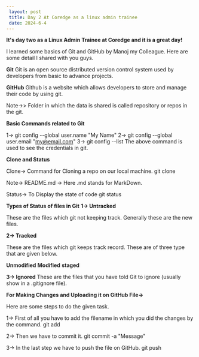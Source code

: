 ```yaml
---
 layout: post
 title: Day 2 At Coredge as a linux admin trainee
 date: 2024-6-4
---
```

 
**It's day two as a Linux Admin Trainee at Coredge and it is a great day!**

I learned some basics of Git and GitHub by Manoj my Colleague.
Here are some detail I shared with you guys.
   

**Git**
Git is an open source distributed version control system used by developers from basic to advance projects.
   
**GitHub**
Github is a website which allows developers to store and manage their code by using git.

Note->> Folder in which the data is shared is called repository or repos in the git.

**Basic Commands related to Git**

1-> git config --global user.name "My Name"
2-> git config --global user.email "my@email.com"
3-> git config --list 
The above command is used to see the credentials in git.

**Clone and Status**

 Clone-> Command for Cloning a repo on our local machine.
 git clone <https link from the github>

 Note-> README.md -> Here .md stands for MarkDown.

 Status-> To Display the state of code 
 git status
   


**Types of Status of files in Git**
**1-> Untracked**

These are the files which git not keeping track. Generally these are the new files.
   
**2-> Tracked**

These are the files which git keeps track record. These are of three type that are given below.

**Unmodified**
**Modified**
**staged**

**3-> Ignored**
These are the files that you have told Git to ignore (usually show in a .gitignore file).


**For Making Changes and Uploading it on GitHub File->**

Here are some steps to do the given task.

1-> First of all you have to add the filename in which you did the changes by the command.
git add <filename>

2-> Then we have to commit it.
git commit -a "Message"

3-> In the last step we have to push the file on GitHub.
git push <filename>



